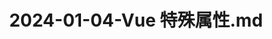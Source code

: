 ---
layout: post
title: 2024-01-04-Vue 特殊属性.md
categories: [Vue]
description: 
keywords: Vue 特殊属性.md
mermaid: false
sequence: false
flow: false
mathjax: false
mindmap: false
mindmap2: false
---